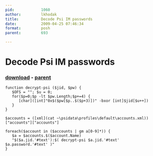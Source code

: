 ```yaml
---
pid:            1060
author:         lkhodak
title:          Decode Psi IM passwords
date:           2009-04-25 07:46:34
format:         posh
parent:         693

---
```


# Decode Psi IM passwords

### [download](Scripts\1060.ps1) - [parent](Scripts\693.md)



```posh
function decrypt-psi ($jid, $pw) {
   $OFS = ""; $u = 0;
   for($p=0;$p -lt $pw.Length;$p+=4) {
      [char]([int]"0x$($pw[$p..$($p+3)])" -bxor [int]$jid[$u++])
   }
}

$accounts = ([xml](cat ~\psidata\profiles\default\accounts.xml))["accounts"]["accounts"]

foreach($account in ($accounts | gm a[0-9]*)) {
   $a = $accounts.$($account.Name) 
   "$($a.jid.'#text'):$( decrypt-psi $a.jid.'#text' $a.password.'#text' )"
}
```
